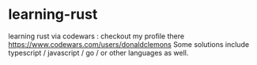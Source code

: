 # learning-rust
learning rust via codewars : checkout my profile there https://www.codewars.com/users/donaldclemons
Some solutions include typescript / javascript / go / or other languages as well.
